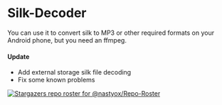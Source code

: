 # Silk-Decoder
You can use it to convert silk to MP3 or other required formats on your Android phone, but you need an ffmpeg.

#### Update
- Add external storage silk file decoding
- Fix some known problems

[![Stargazers repo roster for @nastyox/Repo-Roster](https://reporoster.com/stars/nastyox/Repo-Roster)](https://github.com/nastyox/Repo-Roster/stargazers)
